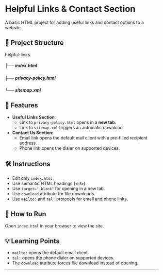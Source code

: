 # Helpful Links & Contact Section

A basic HTML project for adding useful links and contact options to a website.

## 📂 Project Structure
helpful-links 
##### ├── index.html 
##### ├── privacy-policy.html 
##### └── sitemap.xml


## 🎯 Features
- **Useful Links Section**:
  - Link to `privacy-policy.html` opens in a **new tab**.
  - Link to `sitemap.xml` triggers an automatic download.
- **Contact Us Section**:
  - Email link opens the default mail client with a pre-filled recipient address.
  - Phone link opens the dialer on supported devices.

## 🛠 Instructions
- Edit only `index.html`.
- Use semantic HTML headings (`<h3>`).
- Use `target="_blank"` for opening in a new tab.
- Use `download` attribute for file downloads.
- Use `mailto:` and `tel:` protocols for email and phone links.

## 🚀 How to Run
Open `index.html` in your browser to view the site.

## 💡 Learning Points
- `mailto:` opens the default email client.
- `tel:` opens the phone dialer on supported devices.
- The `download` attribute forces file download instead of opening.

---
